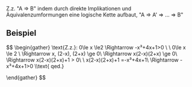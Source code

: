 Z.z. "A ⇒ B" indem durch direkte Implikationen und Äquivalenzumformungen eine logische Kette aufbaut, "A ⇒ A' ⇒ ... ⇒ B"
## Beispiel
$$
\begin{gather}
\text{Z.z.}: 0\le x \le2 \Rightarrow -x³+4x+1>0 \\ \\
0\le x \le 2 \\
\Rightarrow x, (2-x), (2+x) \ge 0\\
\Rightarrow x(2-x)(2+x) \ge 0\\
\Rightarrow x(2-x)(2+x)+1 > 0\\ \\
 x(2-x)(2+x)+1 =-x³+4x+1\\
 \Rightarrow -x³+4x+1>0 \\\text{ qed.}

\end{gather}
$$

